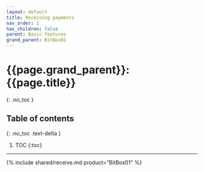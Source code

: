 ```yaml
---
layout: default
title: Receiving payments
nav_order: 1
has_children: false
parent: Basic-features
grand_parent: BitBox01
---
```


# {{page.grand_parent}}: {{page.title}}
{: .no_toc }

## Table of contents
{: .no_toc .text-delta }

1. TOC
{:toc}

---
{% include shared/receive.md product="BitBox01" %}
